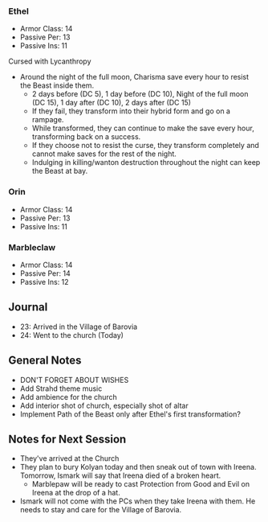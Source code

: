 ### Ethel

* Armor Class: 14
* Passive Per: 13
* Passive Ins: 11

Cursed with Lycanthropy

* Around the night of the full moon, Charisma save every hour to resist the Beast inside them.
  * 2 days before (DC 5), 1 day before (DC 10), Night of the full moon (DC 15), 1 day after (DC 10), 2 days after (DC 15)
  * If they fail, they transform into their hybrid form and go on a rampage.
  * While transformed, they can continue to make the save every hour, transforming back on a success.
  * If they choose not to resist the curse, they transform completely and cannot make saves for the rest of the night.
  * Indulging in killing/wanton destruction throughout the night can keep the Beast at bay.

### Orin

* Armor Class: 14
* Passive Per: 13
* Passive Ins: 11

### Marbleclaw

* Armor Class: 14
* Passive Per: 14
* Passive Ins: 12

## Journal

* 23: Arrived in the Village of Barovia
* 24: Went to the church (Today) 

## General Notes

* DON'T FORGET ABOUT WISHES
* Add Strahd theme music
* Add ambience for the church
* Add interior shot of church, especially shot of altar
* Implement Path of the Beast only after Ethel's first transformation?

## Notes for Next Session

* They've arrived at the Church
* They plan to bury Kolyan today and then sneak out of town with Ireena. Tomorrow, Ismark will say that Ireena died of a broken heart.
    * Marblepaw will be ready to cast Protection from Good and Evil on Ireena at the drop of a hat.
* Ismark will not come with the PCs when they take Ireena with them. He needs to stay and care for the Village of Barovia.

